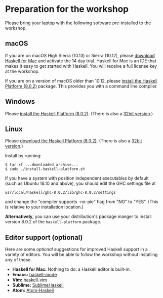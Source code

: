 # Preparation for the workshop

Please bring your laptop with the following software pre-installed to the workshop.

## macOS

If you are on macOS High Sierra (10.13) or Sierra (10.12), please [download Haskell for Mac](http://download.haskellformac.com/) and activate the 14 day trial. Haskell for Mac is an IDE that makes it easy to get started with Haskell. You will receive a full license key at the workshop.

If you are on a version of macOS older than 10.12, please [install the Haskell Platform (8.0.2)](https://www.haskell.org/platform/download/8.0.2/Haskell%20Platform%208.0.2%20Full%2064bit-signed.pkg) package. This provides you with a command line compiler.

## Windows

Please [install the Haskell Platform (8.0.2)](https://www.haskell.org/platform/download/8.0.2/HaskellPlatform-8.0.2-a-full-x86_64-setup.exe). (There is also a [32bit version](https://www.haskell.org/platform/download/8.0.2/HaskellPlatform-8.0.2-a-full-i386-setup.exe).)

## Linux

Please [download the Haskell Platform (8.0.2)](https://www.haskell.org/platform/download/8.0.2/haskell-platform-8.0.2-unknown-posix--full-x86_64.tar.gz). (There is also a [32bit version](https://www.haskell.org/platform/download/8.0.2/haskell-platform-8.0.2-unknown-posix--full-i386.tar.gz).)

Install by running:

```
$ tar xf ...downloaded archive...
$ sudo ./install-haskell-platform.sh
```

If you have a system with position independent executables by default (such as Ubuntu 16.10 and above), you should edit the GHC settings file at

```
usr/local/haskell/ghc-8.0.2/lib/ghc-8.0.2/settings
```

and change the "compiler supports -no-pie" flag from "NO" to "YES". (This is relative to your installation location.)

**Alternatively,** you can use your distribution's package manger to install version 8.0.2 of the `haskell-platform` package.

## Editor support (optional)

Here are some *optional* suggestions for improved Haskell support in a variety of editors. You will be able to follow the workshop without installing any of these.

* **Haskell for Mac:** Nothing to do: a Haskell editor is built-in. 
* **Emacs:** [haskell-mode](http://haskell.github.io/haskell-mode/)
* **Vim:** [haskell-vim](https://github.com/neovimhaskell/haskell-vim)
* **Sublime:** [SublimeHaskell](https://packagecontrol.io/packages/SublimeHaskell)
* **Atom:** [Atom-Haskell](https://atom-haskell.github.io)
